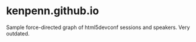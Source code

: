 kenpenn.github.io
=================
Sample force-directed graph of html5devconf sessions and speakers. Very outdated.
